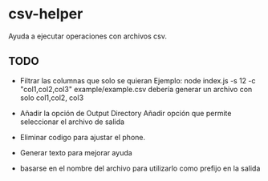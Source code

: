 # csv-helper
Ayuda a ejecutar operaciones con archivos csv.

## TODO
* Filtrar las columnas que solo se quieran
Ejemplo:
node index.js -s 12 -c "col1,col2,col3" example/example.csv
debería generar un archivo con solo col1,col2, col3

* Añadir la opción de Output Directory
Añadir opción que permite seleccionar el archivo de salida

* Eliminar codigo para ajustar el phone.

* Generar texto para mejorar ayuda

* basarse en el nombre del archivo para utilizarlo como prefijo en la salida
